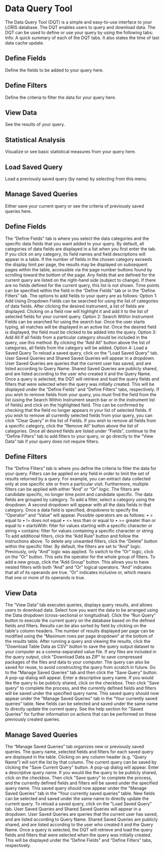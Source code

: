 # Data Query Tool

The Data Query Tool (DQT) is a simple and easy-to-use interface to your LORIS database. The DQT enables users to query and download data.
The DQT can be used to define or use your query by using the following tabs:
 Info:
A quick summary of each of the DQT tabs. It also states the time of last data cache update. 

## Define Fields 

Define the fields to be added to your query here. 

## Define Filters 

Define the criteria to filter the data for your query here. 

## View Data 

See the results of your query. 

## Statistical Analysis

Visualize or see basic statistical measures from your query here. 

## Load Saved Query 

Load a previously saved query (by name) by selecting from this menu.

## Manage Saved Queries

Either save your current query or see the criteria of previously saved queries here.

## Define Fields

The “Define Fields” tab is where you select the data categories and the specific data fields that you want added to your query. By default, all categories of data fields are displayed in a list when you first enter the tab. If you click on any category, its field names and field descriptions will appear in a table. If the number of fields in the chosen category exceeds the display limit per page, the results may be displayed on subsequent pages within the table, accessible via the page number buttons found by scrolling toward the bottom of the page. Any fields that are defined for the current query are listed on the right-hand side (subject to change). If there are no fields defined for the current query, this list is not shown. Time points can be specified within the field in the “Define Fields” tab or in the “Define Filters” tab. The options to add fields to your query are as follows: Option 1: Add Using Dropdown Fields can be searched for using the list of categories of data fields. After clicking the desired instrument, a list of fields are displayed. Clicking on a field row will highlight it and add it to the list of selected fields for your current query. Option 2: Search Within Instrument Fields can be searched for using the search bar. Once the user starts typing, all matches will be displayed in an active list. Once the desired field is displayed, the field must be clicked to be added into the query. Option 3: Add All If all fields from a particular category should be included in the query, use this method. By clicking the “Add All” button above the list of categories, all fields from the category will be added. Option 4: Load a Saved Query To reload a saved query, click on the "Load Saved Query" tab. User Saved Queries and Shared Saved Queries will appear in a dropdown. User Saved Queries are queries that the current user has saved, and are listed according to Query Name. Shared Saved Queries are publicly shared, and are listed according to the user who created it and the Query Name. Once a query is selected, the DQT will retrieve and load the query fields and filters that were selected when the query was initially created. This will be displayed under the “Define Fields” and “Define Filters” tabs, respectively. If you wish to remove fields from your query, you must find the field from the list (using the Search Within Instrument search bar or in the instrument list of fields) and click on the highlighted field. This can be confirmed by checking that the field no longer appears in your list of selected fields. If you wish to remove all currently selected fields from your query, you can click “Clear Query” in the list of Fields. If you wish to remove all fields from a specific category, click the “Remove All” button above the list of categories. Once all desired fields are listed under “Fields”, continue to the “Define Filters” tab to add filters to your query, or go directly to the “View Data” tab if your query does not require filters.

## Define Filters

The “Define Filters” tab is where you define the criteria to filter the data for your query. Filters can be applied on any field in order to limit the set of results returned by a query. For example, you can extract data collected only at one specific site or from a particular visit. Furthermore, multiple filters can be applied with either “And” or “Or” logic. The filters are candidate specific, no longer time point and candidate specific. The data fields are grouped by category. To add a filter, select a category using the dropdown. A second dropdown will appear with all the data fields in that category. Once a data field is specified, dropdowns to specify the “Operator” and “Value” will appear.
Possible operators are as follows: • = equal to • != does not equal • <= less than or equal to • >= greater than or equal to • startsWith: filter for values starting with a specific character or string • contains: filter for values containing a specific character or string To add additional filters, click the “Add Rule” button and follow the instructions above. To delete any unwanted filters, click the “Delete” button within the specific filter. By default, the filters are set to “And” logic. Previously, only "And" logic was applied. To switch to the “Or” logic, click on the “Or” button. This sets the operator for the whole group of filters. To add a new group, click the “Add Group” button. This allows you to have nested filters with both “And” and “Or” logical operators. “And” indicates that all of its operands are true. “Or” indicates inclusive or, which means that one or more of its operands is true.

## View Data

The “View Data” tab executes queries, displays query results, and allows users to download data. Select how you want the data to be arranged using the Data dropdown (cross-sectional or longitudinal). Click the “Run Query” button to execute the current query on the database based on the defined fields and filters. Results can be also sorted by field by clicking on the table's column headers. The number of results displayed per page can be modified using the “Maximum rows per page dropdown” at the bottom of the results table. After running a query and viewing the results, click the "Download Table Data as CSV" button to save the query output dataset to your computer as a comma-separated value file. If any files are included in the query output, click "Download Data as ZIP" to save compressed packages of the files and data to your computer. The query can also be saved for reuse, to avoid constructing the query from scratch in future. Go to the “Manage Saved Queries” tab and then click the "Save Query" button. A pop-up dialog will appear. Enter a descriptive query name. If you would like the query to be publicly shared, click on the checkbox. Then click "Save query" to complete the process, and the currently defined fields and filters will be saved under the specified query name. This saved query should now appear under the "Manage Saved Queries" tab in the “Your currently saved queries” table. New fields can be selected and saved under the same name to directly update the current query. See the help section for "Saved Queries" for further information on actions that can be performed on these previously created queries.

## Manage Saved Queries

The “Manage Saved Queries” tab organizes new or previously saved queries. The query name, selected fields and filters for each saved query are displayed in the table. Clicking on any column header (e.g. "Query Name") will sort the list by that column. The current query can be saved by clicking the "Save Current Query" button. A pop-up dialog will appear. Enter a descriptive query name. If you would like the query to be publicly shared, click on the checkbox. Then click "Save query" to complete the process, and the currently defined fields and filters will be saved under the specified query name. This saved query should now appear under the "Manage Saved Queries" tab in the “Your currently saved queries” table. New fields can be selected and saved under the same name to directly update the current query. To reload a saved query, click on the "Load Saved Query" tab. User Saved Queries and Shared Saved Queries will appear in a dropdown. User Saved Queries are queries that the current user has saved, and are listed according to Query Name. Shared Saved Queries are publicly shared, and are listed according to the user who created it and the Query Name. Once a query is selected, the DQT will retrieve and load the query fields and filters that were selected when the query was initially created. This will be displayed under the “Define Fields” and “Define Filters” tabs, respectively.